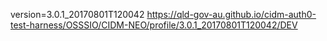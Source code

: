 version=3.0.1_20170801T120042
https://qld-gov-au.github.io/cidm-auth0-test-harness/OSSSIO/CIDM-NEO/profile/3.0.1_20170801T120042/DEV
